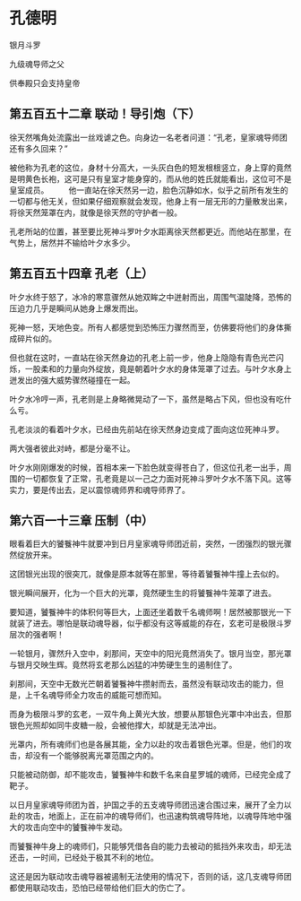 # 孔德明

银月斗罗

九级魂导师之父

供奉殿只会支持皇帝

## 第五百五十二章 联动！导引炮（下）

徐天然嘴角处流露出一丝戏谑之色。向身边一名老者问道：“孔老，皇家魂导师团还有多久回来？”

被他称为孔老的这位，身材十分高大，一头灰白色的短发根根竖立，身上穿的竟然是明黄色长袍，这可是只有皇室才能身穿的，而从他的姓氏就能看出，这位可不是皇室成员。
　　
他一直站在徐天然另一边，脸色沉静如水，似乎之前所有发生的一切都与他无关，但如果仔细观察就会发现，他身上有一层无形的力量散发出来，将徐天然笼罩在内，就像是徐天然的守护者一般。

孔老所站的位置，甚至要比死神斗罗叶夕水距离徐天然都更近。而他站在那里，在气势上，居然并不输给叶夕水多少。

## 第五百五十四章 孔老（上）

叶夕水终于怒了，冰冷的寒意骤然从她双眸之中迸射而出，周围气温陡降，恐怖的压迫力几乎是瞬间从她身上爆发而出。

死神一怒，天地色变。所有人都感觉到恐怖压力骤然而至，仿佛要将他们的身体撕成碎片似的。

但也就在这时，一直站在徐天然身边的孔老上前一步，他身上隐隐有青色光芒闪烁，一股柔和的力量向外绽放，竟是朝着叶夕水的身体笼罩了过去。与叶夕水身上迸发出的强大威势骤然碰撞在一起。

叶夕水冷哼一声，孔老则是上身略微晃动了一下，虽然是略占下风，但也没有吃什么亏。

孔老淡淡的看着叶夕水，已经由先前站在徐天然身边变成了面向这位死神斗罗。

两大强者彼此对峙，都是分毫不让。

叶夕水刚刚爆发的时候，首相本来一下脸色就变得苍白了，但这位孔老一出手，周围的一切都恢复了正常，孔老竟是以一己之力面对死神斗罗叶夕水不落下风。这等实力，要是传出去，足以震惊魂师界和魂导师界了。

## 第六百一十三章 压制（中）

眼看着巨大的饕餮神牛就要冲到日月皇家魂导师团近前，突然，一团强烈的银光骤然绽放开来。

这团银光出现的很突兀，就像是原本就等在那里，等待着饕餮神牛撞上去似的。

银光瞬间展开，化为一个巨大的光罩，竟然硬生生的将饕餮神牛笼罩了进去。

要知道，饕餮神牛的体积何等巨大，上面还坐着数千名魂师啊！居然被那银光一下就装了进去。哪怕是联动魂导器，似乎都没有这等威能的存在，玄老可是极限斗罗层次的强者啊！

一轮银月，骤然升入空中，刹那间，天空中的阳光竟然消失了。银月当空，那光罩与银月交映生辉。竟然将玄老那么凶猛的冲势硬生生的遏制住了。

刹那间，天空中无数光芒朝着饕餮神牛攒射而去，虽然没有联动攻击的能力，但是，上千名魂导师全力攻击的威能可想而知。

而身为极限斗罗的玄老，一双牛角上黄光大放，想要从那银色光罩中冲出去，但那银色光照却如同牛皮糖一般，会被他撑大，却就是无法冲出。

光罩内，所有魂师们也是各展其能，全力以赴的攻击着银色光罩。但是，他们的攻击，却没有一个能够脱离光罩范围之内的。

只能被动防御，却不能攻击，饕餮神牛和数千名来自星罗城的魂师，已经完全成了靶子。

以日月皇家魂导师团为首，护国之手的五支魂导师团迅速合围过来，展开了全力以赴的攻击，地面上，正在前冲的魂导师们，也迅速构筑魂导阵地，以魂导阵地中强大的攻击向空中的饕餮神牛发动。

而饕餮神牛身上的魂师们，只能够凭借各自的能力去被动的抵挡外来攻击，却无法还击，一时间，已经处于极其不利的地位。

这还是因为联动攻击魂导器被遏制无法使用的情况下，否则的话，这几支魂导师团都使用联动攻击，恐怕已经带给他们巨大的伤亡了。
